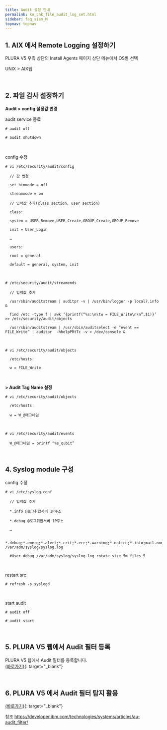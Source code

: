 ```yaml
---
title: Audit 설정 안내
permalink: ko_chk_file_audit_log_set.html
sidebar: faq_siem_M
topnav: topnav
---
```


## 1. AIX 에서 Remote Logging 설정하기

PLURA V5 우측 상단의 Install Agents 페이지 상단 메뉴에서 OS별 선택

 UNIX > AIX탭
 
 <br />

## 2. 파일 감사 설정하기

**Audit > config 설정값 변경**

 audit service 종료

`# audit off`

`# audit shutdown`

<br />

 config 수정

`# vi /etc/security/audit/config`

      // 값 변경

      set binmode = off

      streammode = on

      // 입력값 추가(class section, user section)

      class:

      system = USER_Remove,USER_Create,GROUP_Create,GROUP_Remove

      init = User_Login

      …

      users:

      root = general

      default = general, system, init

<br />

`# /etc/security/audit/streamcmds`

      // 입력값 추가

      /usr/sbin/auditstream | auditpr -v | /usr/bin/logger -p local7.info &

      find /etc -type f | awk ‘{printf(“%s:\n\tw = FILE_Write\n\n”,$1)}’ >> /etc/security/audit/objects

      /usr/sbin/auditstream | /usr/sbin/auditselect -e “event == FILE_Write” | auditpr  -hhelpPRtTc -v > /dev/console &

<br />

`# vi /etc/security/audit/objects`

      /etc/hosts:

      w = FILE_Write

<br />

**> Audit Tag Name 설정**

`# vi /etc/security/audit/objects`

      /etc/hosts:

      w = W_@태그네임

<br />

`# vi /etc/security/audit/events`

      W_@태그네임 = printf “%s_qubit”

<br />

## 4. Syslog module 구성

 config 수정

`# vi /etc/syslog.conf `

      // 입력값 추가

      *.info @로그취합서버 IP주소

      *.debug @로그취합서버 IP주소

      …

      *.debug;*.emerg;*.alert;*.crit;*.err;*.warning;*.notice;*.info;mail.none;auth.none  /var/adm/syslog/syslog.log

      #User.debug /var/adm/syslog/syslog.log rotate size 5m files 5

<br />

 restart src

`# refresh -s syslogd`

<br />

 start audit

`# audit off`

`# audit start`

<br />

## 5. PLURA V5 웹에서 Audit 필터 등록

PLURA V5 웹에서 Audit 필터를 등록합니다.   
[(바로가기)](https://qubitsec.github.io/f_regi_audit.html){: target="_blank"}

<br />

## 6. PLURA V5 에서 Audit 필터 탐지 활용
[(바로가기)](https://qubitsec.github.io/aix_hack_using_audit.html){: target="_blank"}

 

참조
https://developer.ibm.com/technologies/systems/articles/au-audit_filter/